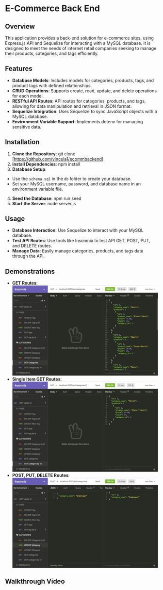 # E-Commerce Back End

## Overview
This application provides a back-end solution for e-commerce sites, using Express.js API and Sequelize for interacting with a MySQL database. It is designed to meet the needs of internet retail companies seeking to manage their products, categories, and tags efficiently.

## Features
- **Database Models**: Includes models for categories, products, tags, and product tags with defined relationships.
- **CRUD Operations**: Supports create, read, update, and delete operations for each model.
- **RESTful API Routes**: API routes for categories, products, and tags, allowing for data manipulation and retrieval in JSON format.
- **Sequelize Integration**: Uses Sequelize to sync JavaScript objects with a MySQL database.
- **Environment Variable Support**: Implements dotenv for managing sensitive data.

## Installation
1. **Clone the Repository**: 
git clone [https://github.com/vincula1/ecommbackend]
2. **Install Dependencies**: 
npm install
3. **Database Setup**: 
- Use the `schema.sql` in the `db` folder to create your database.
- Set your MySQL username, password, and database name in an environment variable file.
4. **Seed the Database**: 
npm run seed
5. **Start the Server**: 
node server.js

## Usage
- **Database Interaction**: Use Sequelize to interact with your MySQL database.
- **Test API Routes**: Use tools like Insomnia to test API GET, POST, PUT, and DELETE routes.
- **Manage Data**: Easily manage categories, products, and tags data through the API.

## Demonstrations
- **GET Routes**: ![GET Routes Demo](./Assets/13-orm-homework-demo-01.gif)
- **Single Item GET Routes**: ![Single Item GET Routes](./Assets/13-orm-homework-demo-02.gif)
- **POST, PUT, DELETE Routes**: ![POST, PUT, DELETE Routes](./Assets/13-orm-homework-demo-03.gif)

## Walkthrough Video